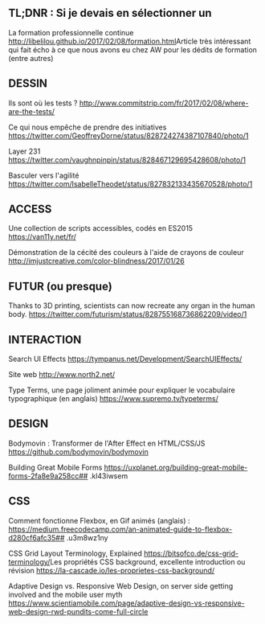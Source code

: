 ## TL;DNR​ : Si je devais en sélectionner un​ 

La formation professionnelle continue
http://libelilou.github.io/2017/02/08/formation.html
​Article très intéressant qui fait écho à ce que nous avons eu chez AW pour les dédits de formation (entre autres)



## DESSIN

Ils sont où les tests ?
http://www.commitstrip.com/fr/2017/02/08/where-are-the-tests/​

Ce qui nous empêche de prendre des initiatives
https://twitter.com/GeoffreyDorne/status/828724274387107840/photo/1

Layer 231
https://twitter.com/vaughnpinpin/status/828467129695428608/photo/1

Basculer vers l'agilité 
https://twitter.com/IsabelleTheodet/status/827832133435670528/photo/1



## ACCESS

Une collection de scripts accessibles, codés en ES2015
https://van11y.net/fr/

Démonstration de la cécité des couleurs à l'aide de crayons de couleur
http://imjustcreative.com/color-blindness/2017/01/26



## ​FUTUR (ou presque)​

Thanks to 3D printing, scientists can now recreate any organ in the human body.
https://twitter.com/futurism/status/828755168736862209/video/1



## INTERACTION

Search UI Effects
https://tympanus.net/Development/SearchUIEffects/​

​Site web​
http://www.north2.net/

Type Terms, une page joliment animée pour expliquer le vocabulaire typographique (en anglais) 
https://www.supremo.tv/typeterms/



## ​DESIGN

​Bodymovin​ ​: ​Transformer de l'After Effect en HTML/CSS/JS
https://github.com/bodymovin/bodymovin

Building Great Mobile Forms
https://uxplanet.org/building-great-mobile-forms-2fa8e9a258cc## .kl43iwsem



## CSS​

Comment fonctionne Flexbox, en Gif animés (anglais) : 
https://medium.freecodecamp.com/an-animated-guide-to-flexbox-d280cf6afc35## .u3m8wz1ny

CSS Grid Layout Terminology, Explained 
https://bitsofco.de/css-grid-terminology/
​
Les propriétés CSS background, excellente introduction ou révision
https://la-cascade.io/les-proprietes-css-background/

Adaptive Design vs. Responsive Web Design, on server side getting involved and the mobile user myth 
https://www.scientiamobile.com/page/adaptive-design-vs-responsive-web-design-rwd-pundits-come-full-circle